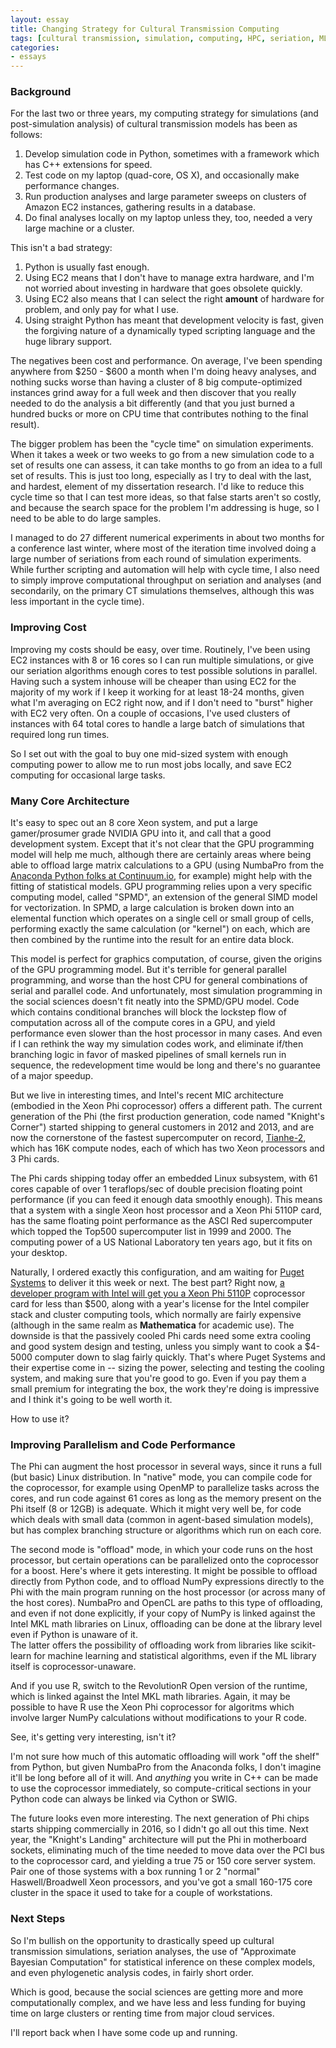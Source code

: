 ```yaml
---
layout: essay
title: Changing Strategy for Cultural Transmission Computing
tags: [cultural transmission, simulation, computing, HPC, seriation, ML, computational science]
categories: 
- essays
---
```


### Background ###

For the last two or three years, my computing strategy for simulations (and post-simulation analysis) of cultural transmission models has been as follows:

1.  Develop simulation code in Python, sometimes with a framework which has C++ extensions for speed.  
2.  Test code on my laptop (quad-core, OS X), and occasionally make performance changes.
3.  Run production analyses and large parameter sweeps on clusters of Amazon EC2 instances, gathering results in a database.
4.  Do final analyses locally on my laptop unless they, too, needed a very large machine or a cluster.

This isn't a bad strategy:

1.  Python is usually fast enough.  
2.  Using EC2 means that I don't have to manage extra hardware, and I'm not worried about investing in hardware that goes obsolete quickly.
3.  Using EC2 also means that I can select the right **amount** of hardware for problem, and only pay for what I use.
4.  Using straight Python has meant that development velocity is fast, given the forgiving nature of a dynamically typed scripting language and the huge library support.

The negatives been cost and performance.  On average, I've been spending anywhere from $250 - $600 a month when I'm doing heavy analyses, and nothing sucks worse than having a cluster of 8 big compute-optimized instances grind away for a full week and then discover that you really needed to do the analysis a bit differently (and that you just burned a hundred bucks or more on CPU time that contributes nothing to the final result).  

The bigger problem has been the "cycle time" on simulation experiments.  When it takes a week or two weeks to go from a new simulation code to a set of results one can assess, it can take months to go from an idea to a full set of results.  This is just too long, especially as I try to deal with the last, and hardest, element of my dissertation research.  I'd like to reduce this cycle time so that I can test more ideas, so that false starts aren't so costly, and because the search space for the problem I'm addressing is huge, so I need to be able to do large samples.

I managed to do 27 different numerical experiments in about two months for a conference last winter, where most of the iteration time involved doing a large number of seriations from each round of simulation experiments.  While further scripting and automation will help with cycle time, I also need to simply improve computational throughput on seriation and analyses (and secondarily, on the primary CT simulations themselves, although this was less important in the cycle time).
  

### Improving Cost ###

Improving my costs should be easy, over time.  Routinely, I've been using EC2 instances with 8 or 16 cores so I can run multiple simulations, or give our seriation algorithms enough cores to test possible solutions in parallel.  Having such a system inhouse will be cheaper than using EC2 for the majority of my work if I keep it working for at least 18-24 months, given what I'm averaging on EC2 right now, and if I don't need to "burst" higher with EC2 very often.  On a couple of occasions, I've used clusters of instances with 64 total cores to handle a large batch of simulations that required long run times.  

So I set out with the goal to buy one mid-sized system with enough computing power to allow me to run most jobs locally, and save EC2 computing for occasional large tasks.  

### Many Core Architecture ###

It's easy to spec out an 8 core Xeon system, and put a large gamer/prosumer grade NVIDIA GPU into it, and call that a good development system.  Except that it's not clear that the GPU programming model will help me much, although there are certainly areas where being able to offload large matrix calculations to a GPU (using NumbaPro from the [Anaconda Python folks at Continuum.io](http://continuum.io), for example) might help with the fitting of statistical models.  GPU programming relies upon a very specific computing model, called "SPMD", an extension of the general SIMD model for vectorization.  In SPMD, a large calculation is broken down into an elemental function which operates on a single cell or small group of cells, performing exactly the same calculation (or "kernel") on each, which are then combined by the runtime into the result for an entire data block.  

This model is perfect for graphics computation, of course, given the origins of the GPU programming model. But it's terrible for general parallel programming, and worse than the host CPU for general combinations of serial and parallel code.  And unfortunately, most simulation programming in the social sciences doesn't fit neatly into the SPMD/GPU model.  Code which contains conditional branches will block the lockstep flow of computation across all of the compute cores in a GPU, and yield performance even slower than the host processor in many cases.  And even if I can rethink the way my simulation codes work, and eliminate if/then branching logic in favor of masked pipelines of small kernels run in sequence, the redevelopment time would be long and there's no guarantee of a major speedup.  

But we live in interesting times, and Intel's recent MIC architecture (embodied in the Xeon Phi coprocessor) offers a different path.  The current generation of the Phi (the first production generation, code named "Knight's Corner") started shipping to general customers in 2012 and 2013, and are now the cornerstone of the fastest supercomputer on record, [Tianhe-2](https://en.wikipedia.org/wiki/Tianhe-2), which has 16K compute nodes, each of which has two Xeon processors and 3 Phi cards.  

The Phi cards shipping today offer an embedded Linux subsystem, with 61 cores capable of over 1 teraflops/sec of double precision floating point performance (if you can feed it enough data smoothly enough).  This means that a system with a single Xeon host processor and a Xeon Phi 5110P card, has the same floating point performance as the ASCI Red supercomputer which topped the Top500 supercomputer list in 1999 and 2000.  The computing power of a US National Laboratory ten years ago, but it fits on your desktop.  

Naturally, I ordered exactly this configuration, and am waiting for [Puget Systems](http://www.pugetsystems.com) to deliver it this week or next.  The best part?  Right now, [a developer program with Intel will get you a Xeon Phi 5110P](https://www.pugetsystems.com/labs/articles/Xeon-Phi-5110p-and-Free-Intel-Parallel-Studio-Cluster-Edition-670/) coprocessor card for less than $500, along with a year's license for the Intel compiler stack and cluster computing tools, which normally are fairly expensive (although in the same realm as __Mathematica__ for academic use).  The downside is that the passively cooled Phi cards need some extra cooling and good system design and testing, unless you simply want to cook a $4-5000 computer down to slag fairly quickly.  That's where Puget Systems and their expertise come in -- sizing the power, selecting and testing the cooling system, and making sure that you're good to go.  Even if you pay them a small premium for integrating the box, the work they're doing is impressive and I think it's going to be well worth it.  

How to use it?

### Improving Parallelism and Code Performance ###

The Phi can augment the host processor in several ways, since it runs a full (but basic) Linux distribution.  In "native" mode, you can compile code for the coprocessor, for example using OpenMP to parallelize tasks across the cores, and run code against 61 cores as long as the memory present on the Phi itself (8 or 12GB) is adequate.  Which it might very well be, for code which deals with small data (common in agent-based simulation models), but has complex branching structure or algorithms which run on each core.  

The second mode is "offload" mode, in which your code runs on the host processor, but certain operations can be parallelized onto the coprocessor for a boost.  Here's where it gets interesting.  It might be possible to offload directly from Python code, and to offload NumPy expressions directly to the Phi with the main program running on the host processor (or across many of the host cores).  NumbaPro and OpenCL are paths to this type of offloading, and even if not done explicitly, if your copy of NumPy is linked against the Intel MKL math libraries on Linux, offloading can be done at the library level even if Python is unaware of it.  
The latter offers the possibility of offloading work from libraries like scikit-learn for machine learning and statistical algorithms, even if the ML library itself is coprocessor-unaware.  

And if you use R, switch to the RevolutionR Open version of the runtime, which is linked against the Intel MKL math libraries.  Again, it may be possible to have R use the Xeon Phi coprocessor for algoritms which involve larger NumPy calculations without modifications to your R code. 

See, it's getting very interesting, isn't it?  

I'm not sure how much of this automatic offloading will work "off the shelf" from Python, but given NumbaPro from the Anaconda folks, I don't imagine it'll be long before all of it will. And *anything* you write in C++ can be made to use the coprocessor immediately, so compute-critical sections in your Python code can always be linked via Cython or SWIG.  

The future looks even more interesting.  The next generation of Phi chips starts shipping commercially in 2016, so I didn't go all out this time.  Next year, the "Knight's Landing" architecture will put the Phi in motherboard sockets, eliminating much of the time needed to move data over the PCI bus to the coprocessor card, and yielding a true 75 or 150 core server system.  Pair one of those systems with a box running 1 or 2 "normal" Haswell/Broadwell Xeon processors, and you've got a small 160-175 core cluster in the space it used to take for a couple of workstations.  

### Next Steps ###

So I'm bullish on the opportunity to drastically speed up cultural transmission simulations, seriation analyses, the use of "Approximate Bayesian Computation" for statistical inference on these complex models, and even phylogenetic analysis codes, in fairly short order.  

Which is good, because the social sciences are getting more and more computationally complex, and we have less and less funding for buying time on large clusters or renting time from major cloud services.  

I'll report back when I have some code up and running.  
